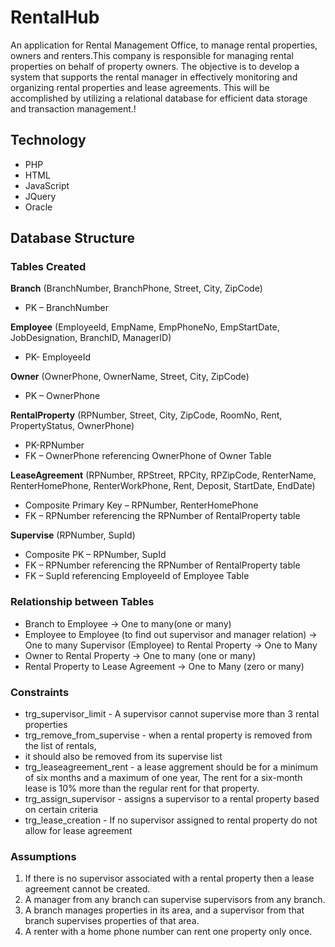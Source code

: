 # RentalHub
An application for Rental Management Office, to manage rental properties, owners and renters.This company is responsible for managing rental properties on behalf of property owners. The objective is to develop a system that supports the rental manager in effectively monitoring and organizing rental properties and lease agreements. This will be accomplished by utilizing a relational database for efficient data storage and transaction management.!



## Technology
- PHP
- HTML 
- JavaScript 
- JQuery 
- Oracle 

## Database Structure 

### Tables Created

**Branch** (BranchNumber, BranchPhone, Street, City, ZipCode)
- PK – BranchNumber

**Employee** (EmployeeId, EmpName, EmpPhoneNo, EmpStartDate, JobDesignation, BranchID, ManagerID)
- PK- EmployeeId

**Owner** (OwnerPhone, OwnerName, Street, City, ZipCode)
- PK – OwnerPhone

**RentalProperty** (RPNumber, Street, City, ZipCode, RoomNo, Rent, PropertyStatus, OwnerPhone)
- PK-RPNumber
- FK – OwnerPhone referencing OwnerPhone of Owner Table

**LeaseAgreement** (RPNumber, RPStreet, RPCity, RPZipCode, RenterName, RenterHomePhone, RenterWorkPhone, Rent, Deposit, StartDate, EndDate)
- Composite Primary Key – RPNumber, RenterHomePhone
- FK – RPNumber referencing the RPNumber of RentalProperty table

**Supervise** (RPNumber, SupId)
- Composite PK – RPNumber, SupId
- FK – RPNumber referencing the RPNumber of RentalProperty table
- FK – SupId referencing EmployeeId of Employee Table


### Relationship between Tables

- Branch to Employee -> One to many(one or many) 
- Employee to Employee (to find out supervisor and manager relation) -> One to many Supervisor (Employee) to Rental Property -> One to Many 
- Owner to Rental Property -> One to many (one or many) 
- Rental Property to Lease Agreement -> One to Many (zero or many) 


### Constraints

- trg_supervisor_limit - A supervisor cannot supervise more than 3 rental properties
- trg_remove_from_supervise - when a rental property is removed from the list of rentals, 
- it should also be removed from its supervise list
- trg_leaseagreement_rent - a lease aggrement should be for a minimum of six months and a maximum of one year, The rent for a six-month lease is 10% more than the regular rent for that property. 
- trg_assign_supervisor - assigns a supervisor to a rental property based on certain criteria
- trg_lease_creation - If no supervisor assigned to rental property do not allow for lease agreement


### Assumptions

1.	If there is no supervisor associated with a rental property then a lease agreement cannot be created.
2.	A manager from any branch can supervise supervisors from any branch.
3.	A branch manages properties in its area, and a supervisor from that branch supervises properties of that area.
4.	A renter with a home phone number can rent one property only once.

